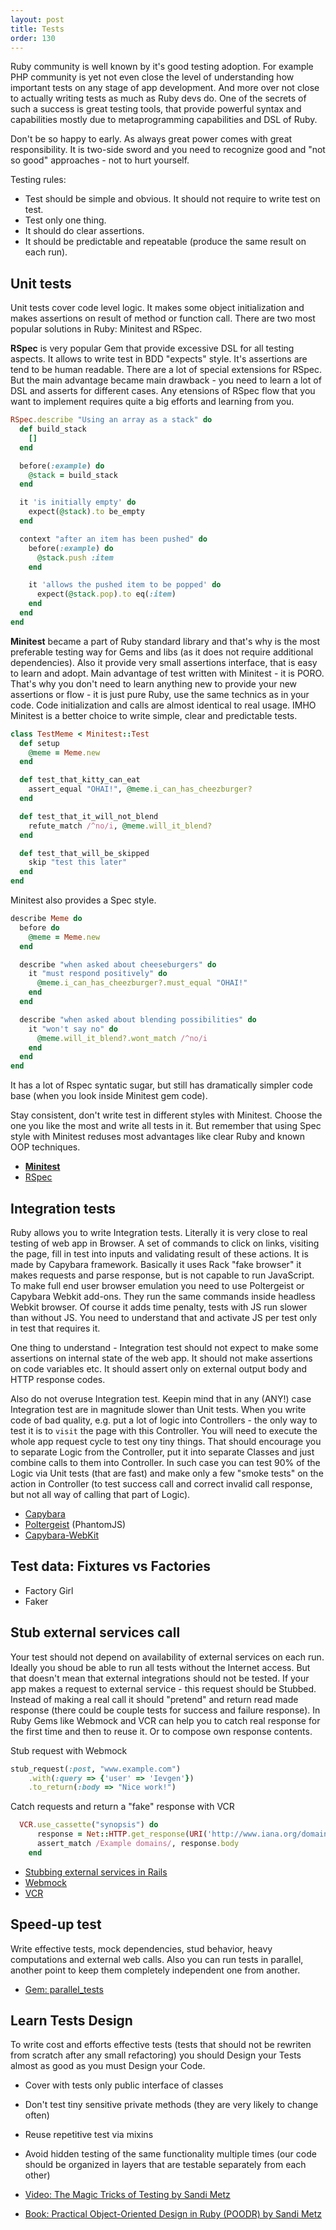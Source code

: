 ```yaml
---
layout: post
title: Tests
order: 130
---
```


Ruby community is well known by it's good testing adoption. For example PHP community is yet not even close the level of understanding how important tests on any stage of app development. And more over not close to actually writing tests as much as Ruby devs do. One of the secrets of such a success is great testing tools, that provide powerful syntax and capabilities mostly due to metaprogramming capabilities and DSL of Ruby.

Don't be so happy to early. As always great power comes with great responsibility. It is two-side sword and you need to recognize good and "not so good" approaches - not to hurt yourself.

Testing rules:

* Test should be simple and obvious. It should not require to write test on test.
* Test only one thing.
* It should do clear assertions.
* It should be predictable and repeatable (produce the same result on each run). 

## Unit tests

Unit tests cover code level logic. It makes some object initialization and makes assertions on result of method or function call. There are two most popular solutions in Ruby: Minitest and RSpec.

**RSpec** is very popular Gem that provide excessive DSL for all testing aspects. It allows to write test in BDD "expects" style. It's assertions are tend to be human readable. There are a lot of special extensions for RSpec. But the main advantage became main drawback - you need to learn a lot of DSL and asserts for different cases. Any etensions of RSpec flow that you want to implement requires quite a big efforts and learning from you.

```ruby
RSpec.describe "Using an array as a stack" do
  def build_stack
    []
  end

  before(:example) do
    @stack = build_stack
  end

  it 'is initially empty' do
    expect(@stack).to be_empty
  end

  context "after an item has been pushed" do
    before(:example) do
      @stack.push :item
    end

    it 'allows the pushed item to be popped' do
      expect(@stack.pop).to eq(:item)
    end
  end
end
```

**Minitest** became a part of Ruby standard library and that's why is the most preferable testing way for Gems and libs (as it does not require additional dependencies). Also it provide very small assertions interface, that is easy to learn and adopt. Main advantage of test written with Minitest - it is PORO. That's why you don't need to learn anything new to provide your new assertions or flow - it is just pure Ruby, use the same technics as in your code. Code initialization and calls are almost identical to real usage.
IMHO Minitest is a better choice to write simple, clear and predictable tests. 

```ruby
class TestMeme < Minitest::Test
  def setup
    @meme = Meme.new
  end

  def test_that_kitty_can_eat
    assert_equal "OHAI!", @meme.i_can_has_cheezburger?
  end

  def test_that_it_will_not_blend
    refute_match /^no/i, @meme.will_it_blend?
  end

  def test_that_will_be_skipped
    skip "test this later"
  end
end
```

Minitest also provides a Spec style.

```ruby
describe Meme do
  before do
    @meme = Meme.new
  end

  describe "when asked about cheeseburgers" do
    it "must respond positively" do
      @meme.i_can_has_cheezburger?.must_equal "OHAI!"
    end
  end

  describe "when asked about blending possibilities" do
    it "won't say no" do
      @meme.will_it_blend?.wont_match /^no/i
    end
  end
end
```

It has a lot of Rspec syntatic sugar, but still has dramatically simpler code base (when you look inside Minitest gem code).

Stay consistent, don't write test in different styles with Minitest. Choose the one you like the most and write all tests in it. But remember that using Spec style with Minitest reduses most advantages like clear Ruby and known OOP techniques. 

* [**Minitest**](http://docs.seattlerb.org/minitest/)
* [RSpec](http://rspec.info/) 

## Integration tests

Ruby allows you to write Integration tests. Literally it is very close to real testing of web app in Browser. A set of commands to click on links, visiting the page, fill in test into inputs and validating result of these actions.
It is made by Capybara framework. Basically it uses Rack "fake browser" it makes requests and parse response, but is not capable to run JavaScript. To make full end user browser emulation you need to use Poltergeist or Capybara Webkit add-ons. They run the same commands inside headless Webkit browser. Of course it adds time penalty, tests with JS run slower than without JS. You need to understand that and activate JS per test only in test that requires it.

One thing to understand - Integration test should not expect to make some assertions on internal state of the web app. It should not make assertions on code variables etc. It should assert only on external output body and HTTP response codes.

Also do not overuse Integration test. Keepin mind that in any (ANY!) case Integration test are in magnitude slower than Unit tests. When you write code of bad quality, e.g. put a lot of logic into Controllers - the only way to test it is to `visit` the page with this Controller. You will need to execute the whole app request cycle to test ony tiny things. That should encourage you to separate Logic from the Controller, put it into separate Classes and just combine calls to them into Controller. In such case you can test 90% of the Logic via Unit tests (that are fast) and make only a few "smoke tests" on the action in Controller (to test success call and correct invalid call response, but not all way of calling that part of Logic). 


* [Capybara](http://jnicklas.github.io/capybara/)
* [Poltergeist](https://github.com/teampoltergeist/poltergeist) (PhantomJS)
* [Capybara-WebKit](https://github.com/thoughtbot/capybara-webkit)

## Test data: Fixtures vs Factories

* Factory Girl
* Faker

## Stub external services call

Your test should not depend on availability of external services on each run. Ideally you shoud be able to run all tests without the Internet access. But that doesn't mean that external integrations should not be tested.
If your app makes a request to external service - this request should be Stubbed. Instead of making a real call it should "pretend" and return read made response (there could be couple tests for success and failure response). In Ruby Gems like Webmock and VCR can help you to catch real response for the first time and then to reuse it. Or to compose own response contents.

Stub request with Webmock

```ruby
stub_request(:post, "www.example.com")
    .with(:query => {'user' => 'Ievgen'})
    .to_return(:body => "Nice work!")
```

Catch requests and return a "fake" response with VCR

```ruby
  VCR.use_cassette("synopsis") do
      response = Net::HTTP.get_response(URI('http://www.iana.org/domains/reserved'))
      assert_match /Example domains/, response.body
    end
```

* [Stubbing external services in Rails](https://semaphoreci.com/community/tutorials/stubbing-external-services-in-rails)
* [Webmock](https://github.com/bblimke/webmock)
* [VCR](https://github.com/vcr/vcr)

## Speed-up test
Write effective tests, mock dependencies, stud behavior, heavy computations and external web calls.
Also you can run tests in parallel, another point to keep them completely independent one from another.

* [Gem: parallel_tests](https://github.com/grosser/parallel_tests)

## Learn Tests Design

To write cost and efforts effective tests (tests that should not be rewriten from scratch after any small refactoring) you should Design your Tests almost as good as you must Design your Code. 

* Cover with tests only public interface of classes
* Don't test tiny sensitive private methods (they are very likely to change often)
* Reuse repetitive test via mixins 
* Avoid hidden testing of the same functionality multiple times (our code should be organized in layers that are testable separately from each other) 

* [Video: The Magic Tricks of Testing by Sandi Metz](https://www.youtube.com/watch?v=URSWYvyc42M)
* [Book: Practical Object-Oriented Design in Ruby (POODR) by Sandi Metz](http://www.poodr.com/)

